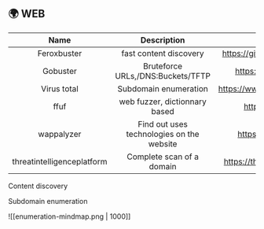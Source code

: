 ## 🌍 WEB

|           Name            |                Description                |                 Source                  |
|:-------------------------:|:-----------------------------------------:|:---------------------------------------:|
|        Feroxbuster        |          fast content discovery           |  https://github.com/epi052/feroxbuster  |
|         Gobuster          |     Bruteforce URLs,/DNS:Buckets/TFTP     |     https://github.com/OJ/gobuster      |
|        Virus total        |           Subdomain enumeration           | https://www.virustotal.com/gui/home/url |
|           ffuf            |       web fuzzer, dictionnary based       |      https://github.com/ffuf/ffuf       |
|        wappalyzer         | Find out uses technologies on the website |       https://www.wappalyzer.com/       |
| threatintelligenceplatform |         Complete scan of a domain         | https://threatintelligenceplatform.com  |

Content discovery

Subdomain enumeration

![[enumeration-mindmap.png | 1000]]